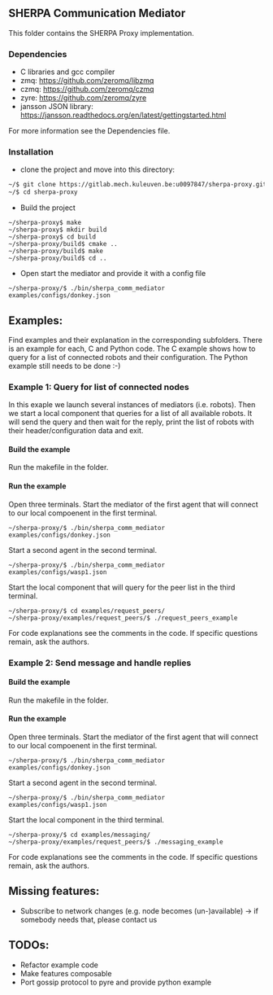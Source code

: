 ## SHERPA Communication Mediator

This folder contains the SHERPA Proxy implementation.

### Dependencies
- C libraries and gcc compiler
- zmq: https://github.com/zeromq/libzmq
- czmq: https://github.com/zeromq/czmq
- zyre: https://github.com/zeromq/zyre
- jansson JSON library: https://jansson.readthedocs.org/en/latest/gettingstarted.html

For more information see the Dependencies file.

### Installation
- clone the project and move into this directory:
```sh
~/$ git clone https://gitlab.mech.kuleuven.be:u0097847/sherpa-proxy.git
~/$ cd sherpa-proxy
```


- Build the project

```
~/sherpa-proxy$ make
~/sherpa-proxy$ mkdir build
~/sherpa-proxy$ cd build
~/sherpa-proxy/build$ cmake ..
~/sherpa-proxy/build$ make
~/sherpa-proxy/build$ cd ..
```

- Open start the mediator and provide it with a config file

```
~/sherpa-proxy/$ ./bin/sherpa_comm_mediator examples/configs/donkey.json
```

## Examples:
Find examples and their explanation in the corresponding subfolders. There is an example for each, C and Python code. The C example shows how to query for a list of connected robots and their configuration. The Python example still needs to be done :-)

### Example 1: Query for list of connected nodes
In this exaple we launch several instances of mediators (i.e. robots). Then we start a local component that queries for a list of all available robots. It will send the query and then wait for the reply, print the list of robots with their header/configuration data and exit.

#### Build the example
Run the makefile in the folder.

#### Run the example
Open three terminals.
Start the mediator of the first agent that will connect to our local compoenent in the first terminal.

```
~/sherpa-proxy/$ ./bin/sherpa_comm_mediator examples/configs/donkey.json
```
Start a second agent in the second terminal.
```
~/sherpa-proxy/$ ./bin/sherpa_comm_mediator examples/configs/wasp1.json
```
Start the local component that will query for the peer list in the third terminal.
```
~/sherpa-proxy/$ cd examples/request_peers/
~/sherpa-proxy/examples/request_peers/$ ./request_peers_example
```
For code explanations see the comments in the code. If specific questions remain, ask the authors. 


### Example 2: Send message and handle replies

#### Build the example
Run the makefile in the folder.

#### Run the example
Open three terminals.
Start the mediator of the first agent that will connect to our local compoenent in the first terminal.

```
~/sherpa-proxy/$ ./bin/sherpa_comm_mediator examples/configs/donkey.json
```
Start a second agent in the second terminal.
```
~/sherpa-proxy/$ ./bin/sherpa_comm_mediator examples/configs/wasp1.json
```
Start the local component in the third terminal.
```
~/sherpa-proxy/$ cd examples/messaging/
~/sherpa-proxy/examples/request_peers/$ ./messaging_example
```
For code explanations see the comments in the code. If specific questions remain, ask the authors. 



## Missing features:
* Subscribe to network changes (e.g. node becomes (un-)available) -> if somebody needs that, please contact us

## TODOs:
* Refactor example code
* Make features composable
* Port gossip protocol to pyre and provide python example